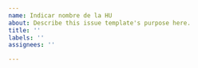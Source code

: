 ```yaml
---
name: Indicar nombre de la HU
about: Describe this issue template's purpose here.
title: ''
labels: ''
assignees: ''

---
```



